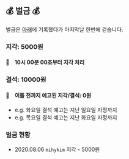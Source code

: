 ## :moneybag: 벌금 :moneybag:
벌금은 [아래](#벌금-현황)에 기록했다가 마지막날 한번에 걷습니다.

### 지각: 5000원
#### :mega:　10시 00분 00초부터 지각 처리

### 결석: 10000원


#### :mega:　이틀 전까지 예고된 지각/결석: 0원
- e.g. 화요일 결석 예고는 지난 일요일 자정까지
- e.g. 목요일 결석 예고는 지난 화요일 자정까지

### 벌금 현황
- 2020.08.06 `mihykim` 지각 - 5000원

